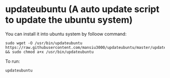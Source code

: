 # updateubuntu (A auto update script to update the ubuntu system)

You can install it into ubuntu system by folloow command:
```
sudo wget -O /usr/bin/updateubuntu https://raw.githubusercontent.com/mansiu3000/updateubuntu/master/updateubuntu && sudo chmod a+x /usr/bin/updateubuntu
```
To run:
```
updateubuntu
```
